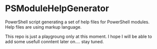 # PSModuleHelpGenerator
PowerShell script generating a set of help files for PowerShell modules. Help files are using markup language.

This repo is just a playgroung only at this moment. I hope I will be able to add some usefull conntent later on.... stay tuned.
